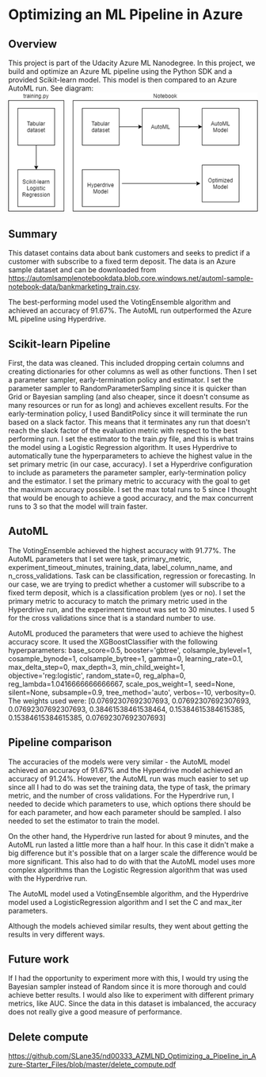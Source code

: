 # Optimizing an ML Pipeline in Azure

## Overview
This project is part of the Udacity Azure ML Nanodegree.
In this project, we build and optimize an Azure ML pipeline using the Python SDK and a provided Scikit-learn model.
This model is then compared to an Azure AutoML run. See diagram:![Diagram](https://github.com/SLane35/nd00333_AZMLND_Optimizing_a_Pipeline_in_Azure-Starter_Files/blob/master/Architecture.png) 

## Summary
This dataset contains data about bank customers and seeks to predict if a customer with subscribe to a fixed term deposit. The data is an Azure sample dataset and can be downloaded from https://automlsamplenotebookdata.blob.core.windows.net/automl-sample-notebook-data/bankmarketing_train.csv.

The best-performing model used the VotingEnsemble algorithm and achieved an accuracy of 91.67%. The AutoML run outperformed the Azure ML pipeline using Hyperdrive.

## Scikit-learn Pipeline
First, the data was cleaned. This included dropping certain columns and creating dictionaries for other columns as well as other functions. Then I set a parameter sampler, early-termination policy and estimator. I set the parameter sampler to RandomParameterSampling since it is quicker than Grid or Bayesian sampling (and also cheaper, since it doesn't consume as many resources or run for as long) and achieves excellent results. For the early-termination policy, I used BanditPolicy since it will terminate the run based on a slack factor. This means that it terminates any run that doesn't reach the slack factor of the evaluation metric with respect to the best performing run. I set the estimator to the train.py file, and this is what trains the model using a Logistic Regression algorithm. It uses Hyperdrive to automatically tune the hyperparameters to achieve the highest value in the set primary metric (in our case, accuracy). I set a Hyperdrive configuration to include as parameters the parameter sampler, early-termination policy and the estimator. I set the primary metric to accuracy with the goal to get the maximum accuracy possible. I set the max total runs to 5 since I thought that would be enough to achieve a good accuracy, and the max concurrent runs to 3 so that the model will train faster.


## AutoML
The VotingEnsemble achieved the highest accuracy with 91.77%. The AutoML parameters that I set were task, primary_metric, experiment_timeout_minutes, training_data, label_column_name, and n_cross_validations. Task can be classification, regression or forecasting. In our case, we are trying to predict whether a customer will subscribe to a fixed term deposit, which is a classification problem (yes or no). I set the primary metric to accuracy to match the primary metric used in the Hyperdrive run, and the experiment timeout was set to 30 minutes. I used 5 for the cross validations since that is a standard number to use.

AutoML produced the parameters that were used to achieve the highest accuracy score. It used the XGBoostClassifier with the following hyperparameters: base_score=0.5, booster='gbtree', colsample_bylevel=1, cosample_bynode=1, colsample_bytree=1, gamma=0, learning_rate=0.1, max_delta_step=0, max_depth=3, min_child_weight=1, objective='reg:logistic', random_state=0, reg_alpha=0, reg_lambda=1.0416666666666667, scale_pos_weight=1, seed=None, silent=None, subsample=0.9, tree_method='auto', verbos=-10, verbosity=0. The weights used were: [0.07692307692307693, 0.07692307692307693, 0.07692307692307693, 0.38461538461538464, 0.15384615384615385, 0.15384615384615385, 0.07692307692307693]


## Pipeline comparison
The accuracies of the models were very similar - the AutoML model achieved an accuracy of 91.67% and the Hyperdrive model achieved an accuracy of 91.24%. However, the AutoML run was much easier to set up since all I had to do was set the training data, the type of task, the primary metric, and the number of cross validations. For the Hyperdrive run, I needed to decide which parameters to use, which options there should be for each parameter, and how each parameter should be sampled. I also needed to set the estimator to train the model. 

On the other hand, the Hyperdrive run lasted for about 9 minutes, and the AutoML run lasted a little more than a half hour. In this case it didn't make a big difference but it's possible that on a larger scale the difference would be more significant. This also had to do with that the AutoML model uses more complex algorithms than the Logistic Regression algorithm that was used with the Hyperdrive run.

The AutoML model used a VotingEnsemble algorithm, and the Hyperdrive model used a LogisticRegression algorithm and I set the C and max_iter parameters.

Although the models achieved similar results, they went about getting the results in very different ways.

## Future work
If I had the opportunity to experiment more with this, I would try using the Bayesian sampler instead of Random since it is more thorough and could achieve better results. I would also like to experiment with different primary metrics, like AUC. Since the data in this dataset is imbalanced, the accuracy does not really give a good measure of performance.

## Delete compute
https://github.com/SLane35/nd00333_AZMLND_Optimizing_a_Pipeline_in_Azure-Starter_Files/blob/master/delete_compute.pdf
